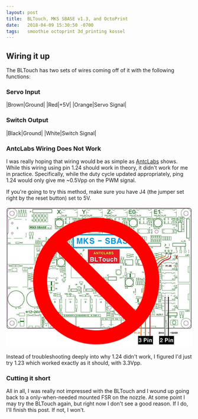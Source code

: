 ```yaml
---
layout: post
title:  BLTouch, MKS SBASE v1.3, and OctoPrint
date:   2018-04-09 15:30:50 -0700
tags:   smoothie octoprint 3d_printing kossel
---
```

## Wiring it up

The BLTouch has two sets of wires coming off of it with the following functions:

### Servo Input

|Brown|Ground|
|Red|+5V|
|Orange|Servo Signal|

### Switch Output

|Black|Ground|
|White|Switch Signal|

### AntcLabs Wiring Does Not Work

I was really hoping that wiring would be as simple as [AntcLabs](https://www.antclabs.com/wiring32) shows.  While this wiring using pin 1.24 should work in theory, it didn't work for me in practice.  Specifically, while the duty cycle updated appropriately, ping 1.24 would only give me ~0.5Vpp on the PWM signal.

If you're going to try this method, make sure you have J4 (the jumper set right by the reset button) set to 5V.

[![bad wiring](/assets/antclabs-sbase-bltouch.jpg)](https://www.antclabs.com/wiring32)

Instead of troubleshooting deeply into why 1.24 didn't work, I figured I'd just try 1.23 which worked exactly as it should, with 3.3Vpp.

### Cutting it short

All in all, I was really not impressed with the BLTouch and I wound up going back to a only-when-needed mounted FSR on the nozzle.  At some point I may try the BLTouch again, but right now I don't see a good reason.  If I do, I'll finish this post.  If not, I won't.
